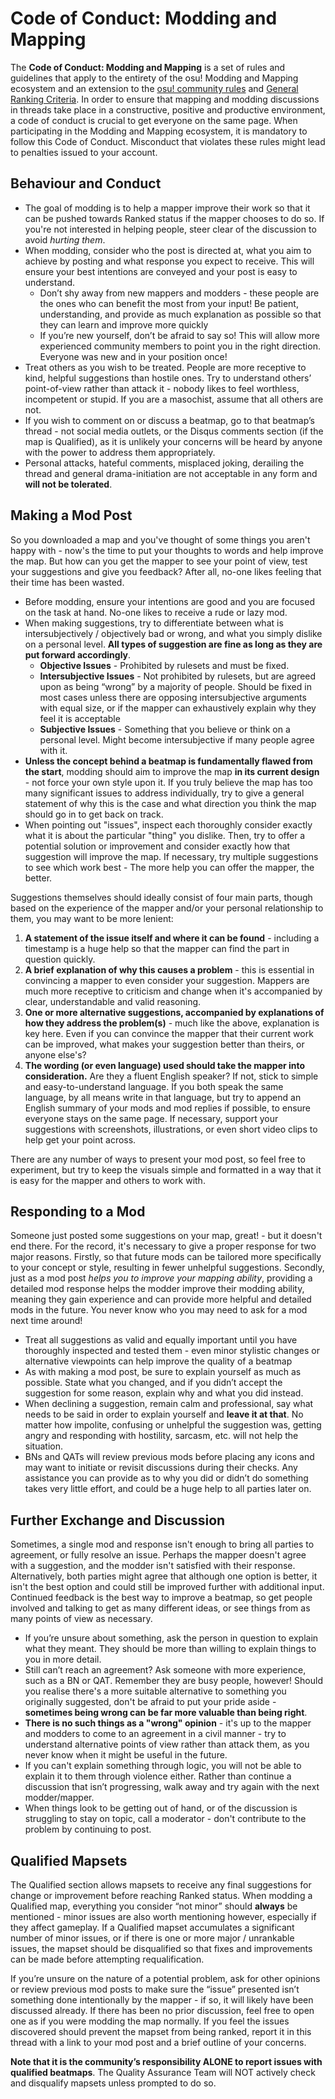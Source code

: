 Code of Conduct: Modding and Mapping
=====================================

The **Code of Conduct: Modding and Mapping** is a set of rules and guidelines that apply to the entirety of the osu! Modding and Mapping ecosystem and an extension to the [osu! community rules](/wiki/Rules) and [General Ranking Criteria](/wiki/Ranking_Criteria). In order to ensure that mapping and modding discussions in threads take place in a constructive, positive and productive environment, a code of conduct is crucial to get everyone on the same page. When participating in the Modding and Mapping ecosystem, it is mandatory to follow this Code of Conduct. Misconduct that violates these rules might lead to penalties issued to your account.

Behaviour and Conduct
---------------------

-   The goal of modding is to help a mapper improve their work so that it can be pushed towards Ranked status if the mapper chooses to do so. If you're not interested in helping people, steer clear of the discussion to avoid *hurting them*.
-   When modding, consider who the post is directed at, what you aim to achieve by posting and what response you expect to receive. This will ensure your best intentions are conveyed and your post is easy to understand.
    -   Don’t shy away from new mappers and modders - these people are the ones who can benefit the most from your input! Be patient, understanding, and provide as much explanation as possible so that they can learn and improve more quickly
    -   If you’re new yourself, don’t be afraid to say so! This will allow more experienced community members to point you in the right direction. Everyone was new and in your position once!
-   Treat others as you wish to be treated. People are more receptive to kind, helpful suggestions than hostile ones. Try to understand others’ point-of-view rather than attack it - nobody likes to feel worthless, incompetent or stupid. If you are a masochist, assume that all others are not.
-   If you wish to comment on or discuss a beatmap, go to that beatmap’s thread - not social media outlets, or the Disqus comments section (if the map is Qualified), as it is unlikely your concerns will be heard by anyone with the power to address them appropriately.
-   Personal attacks, hateful comments, misplaced joking, derailing the thread and general drama-initiation are not acceptable in any form and **will not be tolerated**.

Making a Mod Post
------------------

So you downloaded a map and you've thought of some things you aren't happy with - now's the time to put your thoughts to words and help improve the map. But how can you get the mapper to see your point of view, test your suggestions and give you feedback? After all, no-one likes feeling that their time has been wasted.

-   Before modding, ensure your intentions are good and you are focused on the task at hand. No-one likes to receive a rude or lazy mod.
-   When making suggestions, try to differentiate between what is intersubjectively / objectively bad or wrong, and what you simply dislike on a personal level. **All types of suggestion are fine as long as they are put forward accordingly**.
    -   **Objective Issues** - Prohibited by rulesets and must be fixed.
    -   **Intersubjective Issues** - Not prohibited by rulesets, but are agreed upon as being “wrong” by a majority of people. Should be fixed in most cases unless there are opposing intersubjective arguments with equal size, or if the mapper can exhaustively explain why they feel it is acceptable
    -   **Subjective Issues** - Something that you believe or think on a personal level. Might become intersubjective if many people agree with it.
-   **Unless the concept behind a beatmap is fundamentally flawed from the start**, modding should aim to improve the map **in its current design** - not force your own style upon it. If you truly believe the map has too many significant issues to address individually, try to give a general statement of why this is the case and what direction you think the map should go in to get back on track.
-   When pointing out "issues", inspect each thoroughly consider exactly what it is about the particular "thing" you dislike. Then, try to offer a potential solution or improvement and consider exactly how that suggestion will improve the map. If necessary, try multiple suggestions to see which work best - The more help you can offer the mapper, the better.

Suggestions themselves should ideally consist of four main parts, though based on the experience of the mapper and/or your personal relationship to them, you may want to be more lenient:

1.  **A statement of the issue itself and where it can be found** - including a timestamp is a huge help so that the mapper can find the part in question quickly.
2.  **A brief explanation of why this causes a problem** - this is essential in convincing a mapper to even consider your suggestion. Mappers are much more receptive to criticism and change when it's accompanied by clear, understandable and valid reasoning.
3.  **One or more alternative suggestions, accompanied by explanations of how they address the problem(s)** - much like the above, explanation is key here. Even if you can convince the mapper that their current work can be improved, what makes your suggestion better than theirs, or anyone else's?
4.  **The wording (or even language) used should take the mapper into consideration.** Are they a fluent English speaker? If not, stick to simple and easy-to-understand language. If you both speak the same language, by all means write in that language, but try to append an English summary of your mods and mod replies if possible, to ensure everyone stays on the same page. If necessary, support your suggestions with screenshots, illustrations, or even short video clips to help get your point across.

There are any number of ways to present your mod post, so feel free to experiment, but try to keep the visuals simple and formatted in a way that it is easy for the mapper and others to work with.

Responding to a Mod
--------------------

Someone just posted some suggestions on your map, great! - but it doesn't end there. For the record, it's necessary to give a proper response for two major reasons. Firstly, so that future mods can be tailored more specifically to your concept or style, resulting in fewer unhelpful suggestions. Secondly, just as a mod post *helps you to improve your mapping ability*, providing a detailed mod response helps the modder improve their modding ability, meaning they gain experience and can provide more helpful and detailed mods in the future. You never know who you may need to ask for a mod next time around!

-   Treat all suggestions as valid and equally important until you have thoroughly inspected and tested them - even minor stylistic changes or alternative viewpoints can help improve the quality of a beatmap
-   As with making a mod post, be sure to explain yourself as much as possible. State what you changed, and if you didn’t accept the suggestion for some reason, explain why and what you did instead.
-   When declining a suggestion, remain calm and professional, say what needs to be said in order to explain yourself and **leave it at that**. No matter how impolite, confusing or unhelpful the suggestion was, getting angry and responding with hostility, sarcasm, etc. will not help the situation.
-   BNs and QATs will review previous mods before placing any icons and may want to initiate or revisit discussions during their checks. Any assistance you can provide as to why you did or didn’t do something takes very little effort, and could be a huge help to all parties later on.

Further Exchange and Discussion
--------------------------------

Sometimes, a single mod and response isn't enough to bring all parties to agreement, or fully resolve an issue. Perhaps the mapper doesn't agree with a suggestion, and the modder isn't satisfied with their response. Alternatively, both parties might agree that although one option is better, it isn't the best option and could still be improved further with additional input. Continued feedback is the best way to improve a beatmap, so get people involved and talking to get as many different ideas, or see things from as many points of view as necessary.

-   If you’re unsure about something, ask the person in question to explain what they meant. They should be more than willing to explain things to you in more detail.
-   Still can’t reach an agreement? Ask someone with more experience, such as a BN or QAT. Remember they are busy people, however! Should you realise there's a more suitable alternative to something you originally suggested, don't be afraid to put your pride aside - **sometimes being wrong can be far more valuable than being right**.
-   **There is no such things as a "wrong" opinion** - it's up to the mapper and modders to come to an agreement in a civil manner - try to understand alternative points of view rather than attack them, as you never know when it might be useful in the future.
-   If you can't explain something through logic, you will not be able to explain it to them through violence either. Rather than continue a discussion that isn’t progressing, walk away and try again with the next modder/mapper.
-   When things look to be getting out of hand, or of the discussion is struggling to stay on topic, call a moderator - don't contribute to the problem by continuing to post.

Qualified Mapsets
------------------

The Qualified section allows mapsets to receive any final suggestions for change or improvement before reaching Ranked status. When modding a Qualified map, everything you consider “not minor” should **always** be mentioned - minor issues are also worth mentioning however, especially if they affect gameplay. If a Qualified mapset accumulates a significant number of minor issues, or if there is one or more major / unrankable issues, the mapset should be disqualified so that fixes and improvements can be made before attempting requalification.

If you’re unsure on the nature of a potential problem, ask for other opinions or review previous mod posts to make sure the “issue” presented isn’t something done intentionally by the mapper - if so, it will likely have been discussed already. If there has been no prior discussion, feel free to open one as if you were modding the map normally. If you feel the issues discovered should prevent the mapset from being ranked, report it in this thread with a link to your mod post and a brief outline of your concerns.

**Note that it is the community’s responsibility ALONE to report issues with qualified beatmaps**. The Quality Assurance Team will NOT actively check and disqualify mapsets unless prompted to do so.
